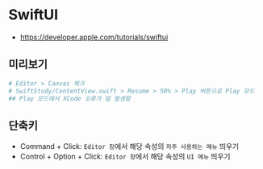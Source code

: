 # SwiftUI
* https://developer.apple.com/tutorials/swiftui

## 미리보기
```sh
# Editor > Canvas 체크
# SwiftStudy/ContentView.swift > Resume > 50% > Play 버튼으로 Play 모드
## Play 모드에서 XCode 오류가 덜 발생함
```

## 단축키
* Command + Click: `Editor 창`에서 해당 속성의 `자주 사용하는 메뉴` 띄우기
* Control + Option + Click: `Editor 창`에서 해당 속성의 `UI 메뉴` 띄우기
